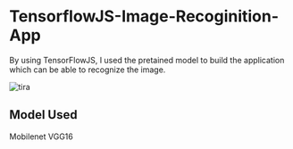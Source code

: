 # TensorflowJS-Image-Recoginition-App

By using TensorFlowJS, I used the pretained model to build the application which can be able to recognize the image.

![tira](https://user-images.githubusercontent.com/26460507/44954438-db896000-aebf-11e8-8544-1f8ccbc2ae40.JPG)

## Model Used
Mobilenet
VGG16
 
 

